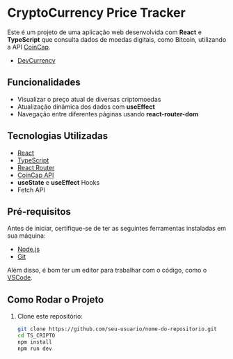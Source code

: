 # CryptoCurrency Price Tracker

Este é um projeto de uma aplicação web desenvolvida com **React** e **TypeScript** que consulta dados de moedas digitais, como Bitcoin, utilizando a API [CoinCap](https://coincap.io/).
- [DevCurrency](https://currency-dev.vercel.app/)

## Funcionalidades

- Visualizar o preço atual de diversas criptomoedas
- Atualização dinâmica dos dados com **useEffect**
- Navegação entre diferentes páginas usando **react-router-dom**

## Tecnologias Utilizadas

- [React](https://reactjs.org/)
- [TypeScript](https://www.typescriptlang.org/)
- [React Router](https://reactrouter.com/)
- [CoinCap API](https://coincap.io/)
- **useState** e **useEffect** Hooks
- Fetch API

## Pré-requisitos

Antes de iniciar, certifique-se de ter as seguintes ferramentas instaladas em sua máquina:

- [Node.js](https://nodejs.org/en/)
- [Git](https://git-scm.com/)

Além disso, é bom ter um editor para trabalhar com o código, como o [VSCode](https://code.visualstudio.com/).

## Como Rodar o Projeto

1. Clone este repositório:

   ```bash
   git clone https://github.com/seu-usuario/nome-do-repositorio.git
   cd TS_CRIPTO
   npm install
   npm run dev
```
